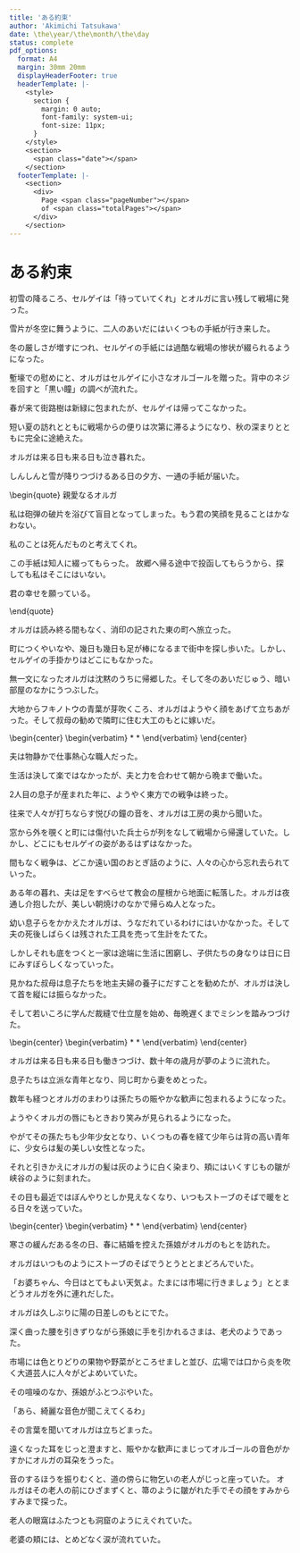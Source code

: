 ```yaml
---
title: 'ある約束'
author: 'Akimichi Tatsukawa'
date: \the\year/\the\month/\the\day
status: complete
pdf_options:
  format: A4
  margin: 30mm 20mm
  displayHeaderFooter: true
  headerTemplate: |-
    <style>
      section {
        margin: 0 auto;
        font-family: system-ui;
        font-size: 11px;
      }
    </style>
    <section>
      <span class="date"></span>
    </section>
  footerTemplate: |-
    <section>
      <div>
        Page <span class="pageNumber"></span>
        of <span class="totalPages"></span>
      </div>
    </section>
---
```


# ある約束

初雪の降るころ、セルゲイは「待っていてくれ」とオルガに言い残して戦場に発った。

雪片が冬空に舞うように、二人のあいだにはいくつもの手紙が行き来した。

冬の厳しさが増すにつれ、セルゲイの手紙には過酷な戦場の惨状が綴られるようになった。

塹壕での慰めにと、オルガはセルゲイに小さなオルゴールを贈った。背中のネジを回すと「黒い瞳」の調べが流れた。

春が来て街路樹は新緑に包まれたが、セルゲイは帰ってこなかった。

短い夏の訪れとともに戦場からの便りは次第に滞るようになり、秋の深まりとともに完全に途絶えた。

オルガは来る日も来る日も泣き暮れた。

しんしんと雪が降りつづけるある日の夕方、一通の手紙が届いた。

\begin{quote}
親愛なるオルガ

私は砲弾の破片を浴びて盲目となってしまった。もう君の笑顔を見ることはかなわない。

私のことは死んだものと考えてくれ。

この手紙は知人に綴ってもらった。 故郷へ帰る途中で投函してもらうから、探しても私はそこにはいない。

君の幸せを願っている。
  
\end{quote}

オルガは読み終る間もなく、消印の記された東の町へ旅立った。

町につくやいなや、幾日も幾日も足が棒になるまで街中を探し歩いた。しかし、セルゲイの手掛かりはどこにもなかった。

無一文になったオルガは沈黙のうちに帰郷した。そして冬のあいだじゅう、暗い部屋のなかにうつぶした。

大地からフキノトウの青葉が芽吹くころ、オルガはようやく顔をあげて立ちあがった。そして叔母の勧めで隣町に住む大工のもとに嫁いだ。

\begin{center}
\begin{verbatim}
                  *                         *
\end{verbatim}
\end{center}

夫は物静かで仕事熱心な職人だった。

生活は決して楽ではなかったが、夫と力を合わせて朝から晩まで働いた。

2人目の息子が産まれた年に、ようやく東方での戦争は終った。

往来で人々が打ちならす悦びの鐘の音を、オルガは工房の奥から聞いた。

窓から外を覗くと町には傷付いた兵士らが列をなして戦場から帰還していた。しかし、どこにもセルゲイの姿があるはずはなかった。

間もなく戦争は、どこか遠い国のおとぎ話のように、人々の心から忘れ去られていった。

ある年の暮れ、夫は足をすべらせて教会の屋根から地面に転落した。オルガは夜通し介抱したが、美しい朝焼けのなかで帰らぬ人となった。

幼い息子らをかかえたオルガは、うなだれているわけにはいかなかった。そして夫の死後しばらくは残された工具を売って生計をたてた。

しかしそれも底をつくと一家は途端に生活に困窮し、子供たちの身なりは日に日にみすぼらしくなっていった。

見かねた叔母は息子たちを地主夫婦の養子にだすことを勧めたが、オルガは決して首を縦には振らなかった。

そして若いころに学んだ裁縫で仕立屋を始め、毎晩遅くまでミシンを踏みつづけた。

\begin{center}
\begin{verbatim}
                  *                         *
\end{verbatim}
\end{center}

オルガは来る日も来る日も働きつづけ、数十年の歳月が夢のように流れた。

息子たちは立派な青年となり、同じ町から妻をめとった。

数年も経つとオルガのまわりは孫たちの賑やかな歓声に包まれるようになった。

ようやくオルガの唇にもときおり笑みが見られるようになった。

やがてその孫たちも少年少女となり、いくつもの春を経て少年らは背の高い青年に、少女らは髪の美しい女性となった。

それと引きかえにオルガの髪は灰のように白く染まり、頬にはいくすじもの皺が峡谷のように刻まれた。

その目も最近ではぼんやりとしか見えなくなり、いつもストーブのそばで暖をとる日々を送っていた。

\begin{center}
\begin{verbatim}
                  *                         *
\end{verbatim}
\end{center}

寒さの緩んだある冬の日、春に結婚を控えた孫娘がオルガのもとを訪れた。

オルガはいつものようにストーブのそばでうとうととまどろんでいた。

「お婆ちゃん、今日はとてもよい天気よ。たまには市場に行きましょう」ととまどうオルガを外に連れだした。

オルガは久しぶりに陽の日差しのもとにでた。

深く曲った腰を引きずりながら孫娘に手を引かれるさまは、老犬のようであった。

市場には色とりどりの果物や野菜がところせましと並び、広場では口から炎を吹く大道芸人に人々がどよめいていた。

その喧噪のなか、孫娘がふとつぶやいた。

「あら、綺麗な音色が聞こえてくるわ」

その言葉を聞いてオルガは立ちどまった。

遠くなった耳をじっと澄ますと、賑やかな歓声にまじってオルゴールの音色がかすかにオルガの耳朶をうった。

音のするほうを振りむくと、道の傍らに物乞いの老人がじっと座っていた。
オルガはその老人の前にひざまずくと、箒のように皺がれた手でその顔をすみからすみまで探った。

老人の眼窩はふたつとも洞窟のようにえぐれていた。

老婆の頬には、とめどなく涙が流れていた。
